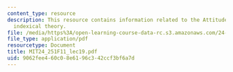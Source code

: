```yaml
---
content_type: resource
description: This resource contains information related to the Attitudes, the hidden
  indexical theory.
file: /media/https%3A/open-learning-course-data-rc.s3.amazonaws.com/24-251-introduction-to-philosophy-of-language-fall-2011/9062fee460c08e6196c342ccf3bf6a7d_MIT24_251F11_lec19.pdf
file_type: application/pdf
resourcetype: Document
title: MIT24_251F11_lec19.pdf
uid: 9062fee4-60c0-8e61-96c3-42ccf3bf6a7d
---
```

